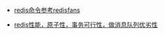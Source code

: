 * [redis命令参考redisfans](http://doc.redisfans.com/)

* [redis性能，原子性，事务可行性，做消息队列优劣性](https://www.jianshu.com/p/9cecff6042de)



